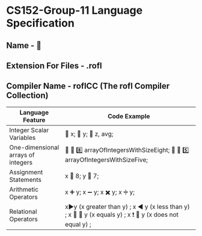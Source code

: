 # CS152-Group-11 Language Specification
## Name - :rofl:
## Extension For Files - .rofl
## Compiler Name - roflCC (The rofl Compiler Collection)
| Language Feature | Code Example |
| ---------------- | ------------ |
| Integer Scalar Variables | :1234: x; :1234: y; :1234: z, avg;
| One-dimensional arrays of integers | 📇 🔢 8️⃣ arrayOfIntegersWithSizeEight; 📇 🔢 5️⃣ arrayOfIntegersWithSizeFive; |
| Assignment Statements | x :heavy_equals_sign: 8; y :heavy_equals_sign: 7; |
| Arithmetic Operators | x ➕ y; x ➖ y; x ✖️ y; x ➗ y;|
| Relational Operators | x▶️y (x greater than y) ; x ◀️ y (x less than y) ; x :heavy_equals_sign: :heavy_equals_sign: y (x equals y) ; x ❗ :heavy_equals_sign: y (x does not equal y) ;  
